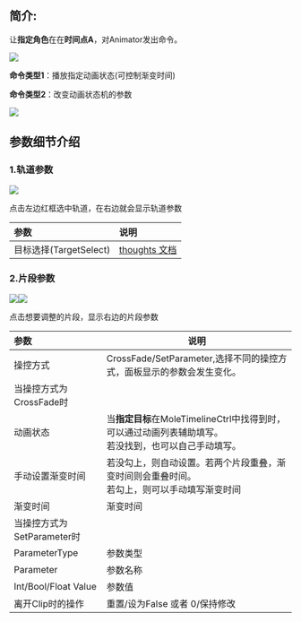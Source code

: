 ## 简介:
让**指定角色**在在**时间点A**，对Animator发出命令。

![](https://cdn.nlark.com/yuque/0/2024/png/22817384/1713942850237-45a6c4b0-409e-42e2-b48e-d4969a1d2d96.png)

**命令类型1**：播放指定动画状态(可控制渐变时间)

**命令类型2**：改变动画状态机的参数

![](https://cdn.nlark.com/yuque/0/2024/png/22817384/1713942850462-c300cfd7-09eb-4342-bc09-f51e959fe56c.png)

## 参数细节介绍
### 1.轨道参数
![](https://cdn.nlark.com/yuque/0/2024/png/22817384/1713942850772-168c6f15-cadc-4d0e-858c-71fe7c4001ba.png)

点击左边红框选中轨道，在右边就会显示轨道参数

| 参数 | 说明 |
| :--- | :--- |
| 目标选择(TargetSelect) | [thoughts 文档](https://thoughts.teambition.com/workspaces/5df8bf6497d77a00134e3c27/docs/60cab52041cef6000179ed2a) |


### 2.片段参数
![](https://cdn.nlark.com/yuque/0/2024/png/22817384/1713942851230-a6a0de2f-56f8-4325-a9ce-f5ba36d391a6.png)![](https://cdn.nlark.com/yuque/0/2024/png/22817384/1713942851435-60409606-f2ba-4c26-b66b-e2d8e3751a11.png)

点击想要调整的片段，显示右边的片段参数

| 参数 | 说明 |
| :--- | --- |
| 操控方式 | CrossFade/SetParameter,选择不同的操控方式，面板显示的参数会发生变化。 |
| 当操控方式为CrossFade时 |  |
| 动画状态 | 当**指定目标**在MoleTimelineCtrl中找得到时，可以通过动画列表辅助填写。<br/>若没找到，也可以自己手动填写。 |
| 手动设置渐变时间 | 若没勾上，则自动设置。若两个片段重叠，渐变时间则会重叠时间。<br/>若勾上，则可以手动填写渐变时间 |
| 渐变时间 | 渐变时间 |
| 当操控方式为SetParameter时 |  |
| ParameterType | 参数类型 |
| Parameter | 参数名称 |
| Int/Bool/Float Value | 参数值 |
| 离开Clip时的操作 | 重置/设为False 或者 0/保持修改 |



